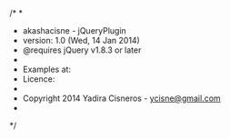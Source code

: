 /*
 *
 *	akashacisne - jQueryPlugin
 *	version: 1.0 (Wed, 14 Jan 2014)
 *	@requires jQuery v1.8.3 or later
 *
 *	Examples at:
 *	Licence:
 *
 *	Copyright 2014 Yadira Cisneros - ycisne@gmail.com
 *
 */

